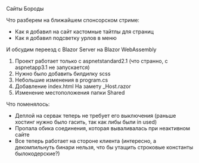 
Сайты Бороды

Что разберем на ближайшем спонсорском стриме:
- Как я добавил на сайт кастомные тайтлы для страниц
- Как я добавил подсветку урлов в меню

И обсудим переезд с Blazor Server на Blazor WebAssembly
1. Проект работает только с aspnetstandard2.1 (что странно, с aspnetapp3.1 не запускается)
2. Нужно было добавить билдилку scss
3. Небольшие изменения в program.cs
4. Добавление index.html На замету _Host.razor
5. Изменение местоположения папки Shared

Что поменялось:
- Деплой на сервак теперь не требует его выключения (раньше хостинг нужно было гасить, так как либы были in used)
- Пропала обика соединения, которая вываливалась при неактивном сайте
- Все теперь работает на стороне клиента (интересно, а декомпильнуть бинари нельзя, что бы утащить строковые константы былокодерские?)
